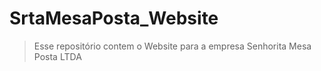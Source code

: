 # SrtaMesaPosta_Website

> Esse repositório contem o Website para a empresa Senhorita Mesa Posta LTDA